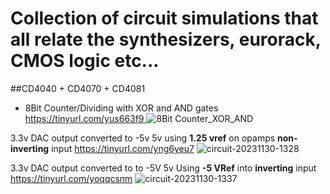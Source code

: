 # Collection of circuit simulations that all relate the synthesizers, eurorack, CMOS logic etc...

##CD4040 + CD4070 + CD4081
- 8Bit Counter/Dividing with XOR and AND gates
[https://tinyurl.com/yus663f9
](https://tinyurl.com/yu3v67vl)![8Bit Counter_XOR_AND](https://github.com/senorblasto/Falstad_DIY_Synth/assets/15737644/73feffb3-ed8a-4d43-b80f-96234c2dfa8d)

3.3v DAC output converted to -5v 5v using **1.25 vref** on opamps **non-inverting** input
https://tinyurl.com/yng6yeu7
![circuit-20231130-1328](https://github.com/senorblasto/Falstad_DIY_Synth/assets/15737644/7626742f-30bc-4f33-a06c-520398248059)

3.3v DAC output converted to to -5V 5v  Using **-5 VRef** into **inverting** input
https://tinyurl.com/yoqqcsnm
![circuit-20231130-1337](https://github.com/senorblasto/Falstad_DIY_Synth/assets/15737644/e23a282b-5d1b-4e3f-8854-4e9a0e026456)
